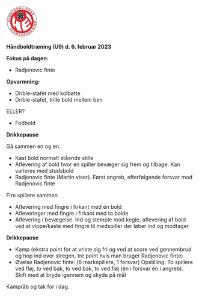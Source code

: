 ﻿![Billedresultat for hei hÃ¥ndbold logo](../Billeder//HEILOGO.jpeg)

**Håndboldtræning (U9) d. 6. februar 2023**

**Fokus på dagen:** 

- Radjenovic finte 

**Opvarmning:**

- Drible-stafet med kolbøtte
- Drible-stafet, trille bold mellem ben

ELLER?

- Fodbold

**Drikkepause**


Gå sammen en og en. 

- Kast bold normalt stående stille
- Aflevering af bold hvor en spiller bevæger sig frem og tilbage. Kan varieres med studsbold
- Radjenovic finte (Martin viser). Først angreb, efterfølgende forsvar mod Radjenovic finte

Fire spillere sammen

- Aflevering med fingre i firkant med én bold
- Afleveringer med fingre i firkant med to bolde
- Aflevering i bevægelse. Ind og stemple mod kegle, aflevering af bold ved at vippe/kaste med fingre til medspiller der løber ind og modtager

**Drikkepause**

- Kamp (ekstra point for at vriste sig fri og ved at score ved gennembrud og hop ind over stregen, tre point hvis man bruger Radjenovic finte)
- Øvelse Radjenovic finte: (8 markspillere, 1 forsvar) Opstilling: To spillere ved fløj, to ved bak, to ved bak, to ved fløj (én i forsvar én i angreb). Skift med at bryde igennem og skyde på mål

Kampråb og tak for i dag.  
